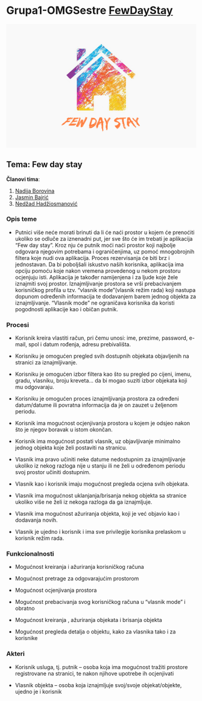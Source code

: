# Grupa1-OMGSestre [FewDayStay](https://fewdaystay.azurewebsites.net)
![logo](logo.jpg)

## Tema: Few day stay

**Članovi tima**:
1. [Nadija Borovina](https://github.com/lizardqueen98)
2. [Jasmin Bajrić](https://github.com/jbajric)
3. [Nedžad Hadžiosmanović](https://github.com/nhadziosma1)

### Opis teme
- Putnici više neće morati brinuti da li će naći prostor u kojem će prenoćiti ukoliko se odluče za iznenadni put, jer sve što će im trebati je aplikacija “Few day stay”. Kroz nju će putnik moći naći prostor koji najbolje odgovara njegovim potrebama i ograničenjima, uz pomoć mnogobrojnih filtera koje nudi ova aplikacija. Proces rezervisanja će biti brz i jednostavan. Da bi poboljšali iskustvo naših korisnika, aplikacija ima opciju pomoću koje nakon vremena provedenog u nekom prostoru ocjenjuju isti. Aplikacija je također namijenjena i za ljude koje žele iznajmiti svoj prostor. Iznajmljivanje prostora se vrši prebacivanjem korisničkog profila u tzv. “vlasnik mode”(vlasnik režim rada) koji nastupa dopunom određenih informacija te dodavanjem barem jednog objekta za iznajmljivanje. “Vlasnik mode” ne ograničava korisnika da koristi pogodnosti aplikacije kao i običan putnik.

### Procesi
- Korisnik kreira vlastiti račun, pri čemu unosi: ime, prezime, password, e-mail, spol i datum rođenja, adresu prebivališta.

- Korisniku je omogućen pregled svih dostupnih objekata objavljenih na stranici za iznajmljivanje.

- Korisniku je omogućen izbor filtera kao što su pregled po cijeni, imenu, gradu, vlasniku, broju kreveta... da bi mogao suziti izbor objekata koji mu odgovaraju. 

- Korisniku je omogućen proces iznajmljivanja prostora za određeni datum/datume ili  povratna informacija da je on zauzet u željenom periodu.

- Korisnik ima mogućnost ocjenjivanja prostora u kojem je odsjeo nakon što je njegov boravak u istom okončan.

- Korisnik ima mogućnost postati vlasnik, uz objavljivanje minimalno jednog objekta koje želi postaviti na stranicu.

- Vlasnik ima pravo učiniti neke datume nedostupnim za iznajmljivanje ukoliko iz nekog razloga nije u stanju ili ne želi u određenom periodu svoj prostor učiniti dostupnim.

- Vlasnik kao i korisnik imaju mogućnost pregleda ocjena svih objekata.

- Vlasnik ima mogućnost uklanjanja/brisanja nekog objekta sa stranice ukoliko više ne želi iz nekoga razloga da ga iznajmljuje.

- Vlasnik ima mogućnost ažuriranja objekta, koji je već objavio kao i dodavanja novih.

- Vlasnik je ujedno i korisnik i ima sve privilegije korisnika prelaskom u korisnik režim rada.


### Funkcionalnosti
- Mogućnost kreiranja i ažuriranja korisničkog računa

- Mogućnost pretrage za odgovarajućim prostorom

- Mogućnost ocjenjivanja prostora

- Mogućnost prebacivanja svog korisničkog računa u “vlasnik mode” i obratno

- Mogućnost kreiranja , ažuriranja objekata i brisanja objekta

- Mogućnost pregleda detalja o objektu, kako za vlasnika tako i za korisnike


### Akteri
- Korisnik usluga, tj. putnik – osoba koja ima mogućnost tražiti prostore registrovane na stranici, te nakon njihove upotrebe ih ocjenjivati

- Vlasnik objekta – osoba koja iznajmljuje svoj/svoje objekat/objekte, ujedno je i korisnik
